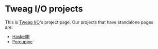 # Tweag I/O projects

This is [Tweag I/O](https://www.tweag.io/)'s project page.
Our projects that have standalone pages are:

- [HaskellR](/HaskellR/)
- [Porcupine](/porcupine/)
